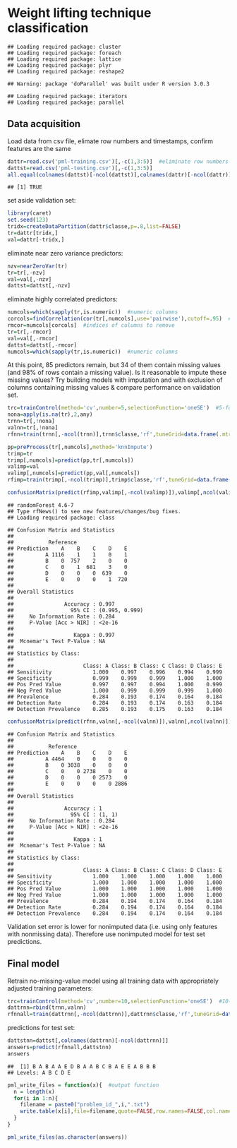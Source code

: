 Weight lifting technique classification
========================================================

```
## Loading required package: cluster
## Loading required package: foreach
## Loading required package: lattice
## Loading required package: plyr
## Loading required package: reshape2
```

```
## Warning: package 'doParallel' was built under R version 3.0.3
```

```
## Loading required package: iterators
## Loading required package: parallel
```

## Data acquisition
Load data from csv file, elimate row numbers and timestamps, confirm features are the same

```r
dattr=read.csv('pml-training.csv')[,-c(1,3:5)]  #eliminate row numbers & timestamps
dattst=read.csv('pml-testing.csv')[,-c(1,3:5)] 
all.equal(colnames(dattst)[-ncol(dattst)],colnames(dattr)[-ncol(dattr)])
```

```
## [1] TRUE
```

set aside validation set:


```r
library(caret)
set.seed(123)
tridx=createDataPartition(dattr$classe,p=.8,list=FALSE)
tr=dattr[tridx,]
val=dattr[-tridx,]
```


eliminate near zero variance predictors:


```r
nzv=nearZeroVar(tr)
tr=tr[,-nzv]
val=val[,-nzv]
dattst=dattst[,-nzv]
```

eliminate highly correlated predictors:


```r
numcols=which(sapply(tr,is.numeric))  #numeric columns
corcols=findCorrelation(cor(tr[,numcols],use='pairwise'),cutoff=.95)  #columns with correlation > .95 with another column
rmcor=numcols[corcols]  #indices of columns to remove
tr=tr[,-rmcor]
val=val[,-rmcor]
dattst=dattst[,-rmcor]
numcols=which(sapply(tr,is.numeric))  #numeric columns 
```

At this point, 85 predictors remain, but 34 of them contain missing values (and 98% of rows contain a missing value).  Is it reasonable to impute these missing values?  Try building models with imputation and with exclusion of columns containing missing values & compare performance on validation set.


```r
trc=trainControl(method='cv',number=5,selectionFunction='oneSE')  #5-fold xval, bias toward 'smaller' models
nona=apply(is.na(tr),2,any)
trnn=tr[,!nona]
valnn=tr[,!nona]
rfnn=train(trnn[,-ncol(trnn)],trnn$classe,'rf',tuneGrid=data.frame(.mtry=c(6,12,24)),trControl=trc,ntree=200) #use somewhat slimmed down training to speed things up
```

```r
pp=preProcess(tr[,numcols],method='knnImpute')
trimp=tr
trimp[,numcols]=predict(pp,tr[,numcols])
valimp=val
valimp[,numcols]=predict(pp,val[,numcols])
rfimp=train(trimp[,-ncol(trimp)],trimp$classe,'rf',tuneGrid=data.frame(.mtry=c(10,20,30)),trainControl=trc,ntree=200)
```


```r
confusionMatrix(predict(rfimp,valimp[,-ncol(valimp)]),valimp[,ncol(valimp)])
```

```
## randomForest 4.6-7
## Type rfNews() to see new features/changes/bug fixes.
## Loading required package: class
```

```
## Confusion Matrix and Statistics
## 
##           Reference
## Prediction    A    B    C    D    E
##          A 1116    1    1    0    1
##          B    0  757    2    0    0
##          C    0    1  681    3    0
##          D    0    0    0  639    0
##          E    0    0    0    1  720
## 
## Overall Statistics
##                                         
##                Accuracy : 0.997         
##                  95% CI : (0.995, 0.999)
##     No Information Rate : 0.284         
##     P-Value [Acc > NIR] : <2e-16        
##                                         
##                   Kappa : 0.997         
##  Mcnemar's Test P-Value : NA            
## 
## Statistics by Class:
## 
##                      Class: A Class: B Class: C Class: D Class: E
## Sensitivity             1.000    0.997    0.996    0.994    0.999
## Specificity             0.999    0.999    0.999    1.000    1.000
## Pos Pred Value          0.997    0.997    0.994    1.000    0.999
## Neg Pred Value          1.000    0.999    0.999    0.999    1.000
## Prevalence              0.284    0.193    0.174    0.164    0.184
## Detection Rate          0.284    0.193    0.174    0.163    0.184
## Detection Prevalence    0.285    0.193    0.175    0.163    0.184
```

```r
confusionMatrix(predict(rfnn,valnn[,-ncol(valnn)]),valnn[,ncol(valnn)])
```

```
## Confusion Matrix and Statistics
## 
##           Reference
## Prediction    A    B    C    D    E
##          A 4464    0    0    0    0
##          B    0 3038    0    0    0
##          C    0    0 2738    0    0
##          D    0    0    0 2573    0
##          E    0    0    0    0 2886
## 
## Overall Statistics
##                                 
##                Accuracy : 1     
##                  95% CI : (1, 1)
##     No Information Rate : 0.284 
##     P-Value [Acc > NIR] : <2e-16
##                                 
##                   Kappa : 1     
##  Mcnemar's Test P-Value : NA    
## 
## Statistics by Class:
## 
##                      Class: A Class: B Class: C Class: D Class: E
## Sensitivity             1.000    1.000    1.000    1.000    1.000
## Specificity             1.000    1.000    1.000    1.000    1.000
## Pos Pred Value          1.000    1.000    1.000    1.000    1.000
## Neg Pred Value          1.000    1.000    1.000    1.000    1.000
## Prevalence              0.284    0.194    0.174    0.164    0.184
## Detection Rate          0.284    0.194    0.174    0.164    0.184
## Detection Prevalence    0.284    0.194    0.174    0.164    0.184
```

Validation set error is lower for nonimputed data (i.e. using only features with nonmissing data).  Therefore use nonimputed model for test set predictions.  

## Final model
Retrain no-missing-value model using all training data with appropriately adjusted training parameters:


```r
trc=trainControl(method='cv',number=10,selectionFunction='oneSE')  #10-fold xval, bias toward 'smaller' models
dattrnn=rbind(trnn,valnn)
rfnnall=train(dattrnn[,-ncol(dattrnn)],dattrnn$classe,'rf',tuneGrid=data.frame(.mtry=c(3,6,12)),trControl=trc)
```

predictions for test set:

```r
dattstnn=dattst[,colnames(dattrnn)[-ncol(dattrnn)]]
answers=predict(rfnnall,dattstnn)
answers
```

```
##  [1] B A B A A E D B A A B C B A E E A B B B
## Levels: A B C D E
```

```r
pml_write_files = function(x){  #output function
  n = length(x)
  for(i in 1:n){
    filename = paste0("problem_id_",i,".txt")
    write.table(x[i],file=filename,quote=FALSE,row.names=FALSE,col.names=FALSE)
  }
}

pml_write_files(as.character(answers))
```


